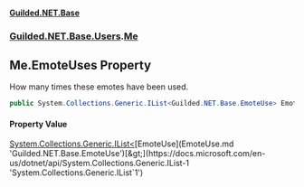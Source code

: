 #### [Guilded.NET.Base](Guilded_NET_Base.md 'Guilded.NET.Base')
### [Guilded.NET.Base.Users](Guilded_NET_Base.md#Guilded_NET_Base_Users 'Guilded.NET.Base.Users').[Me](Me.md 'Guilded.NET.Base.Users.Me')
## Me.EmoteUses Property
How many times these emotes have been used.  
```csharp
public System.Collections.Generic.IList<Guilded.NET.Base.EmoteUse> EmoteUses { get; set; }
```
#### Property Value
[System.Collections.Generic.IList&lt;](https://docs.microsoft.com/en-us/dotnet/api/System.Collections.Generic.IList-1 'System.Collections.Generic.IList`1')[EmoteUse](EmoteUse.md 'Guilded.NET.Base.EmoteUse')[&gt;](https://docs.microsoft.com/en-us/dotnet/api/System.Collections.Generic.IList-1 'System.Collections.Generic.IList`1')
